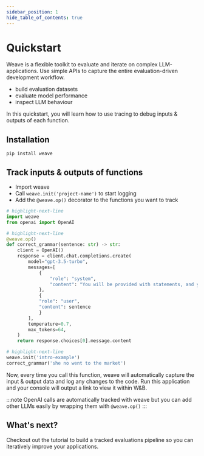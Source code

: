 ```yaml
---
sidebar_position: 1
hide_table_of_contents: true
---
```


# Quickstart

Weave is a flexible toolkit to evaluate and iterate on complex LLM-applications. 
Use simple APIs to capture the entire evaluation-driven development workflow. 

- build evaluation datasets
- evaluate model performance
- inspect LLM behaviour

In this quickstart, you will learn how to use tracing to debug inputs & outputs of each function.

## Installation

`pip install weave`

## Track inputs & outputs of functions

- Import weave
- Call `weave.init('project-name')` to start logging
- Add the `@weave.op()` decorator to the functions you want to track

```python
# highlight-next-line
import weave
from openai import OpenAI

# highlight-next-line
@weave.op()
def correct_grammar(sentence: str) -> str:
    client = OpenAI()
    response = client.chat.completions.create(
        model="gpt-3.5-turbo",
        messages=[
            {
                "role": "system",
                "content": "You will be provided with statements, and your task is to convert them to standard English."
            },
            {
            "role": "user",
            "content": sentence
            }
        ],
        temperature=0.7,
        max_tokens=64,
    )
    return response.choices[0].message.content

# highlight-next-line
weave.init('intro-example')
correct_grammar('she no went to the market')
```

Now, every time you call this function, weave will automatically capture the input & output data and log any changes to the code. 
Run this application and your console will output a link to view it within W&B.

:::note
OpenAI calls are automatically tracked with weave but you can add other LLMs easily by wrapping them with `@weave.op()`
:::

## What's next?

Checkout out the tutorial to build a tracked evaluations pipeline so you can iteratively improve your applications.

